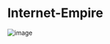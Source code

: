 # Internet-Empire

![image](https://github.com/user-attachments/assets/4dd99607-6360-47b6-98ac-381179bd464d)
